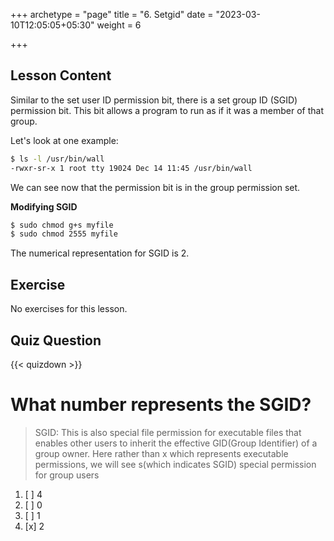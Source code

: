 +++
archetype = "page"
title = "6. Setgid"
date = "2023-03-10T12:05:05+05:30"
weight = 6

+++

## Lesson Content

Similar to the set user ID permission bit, there is a set group ID (SGID) permission bit. This bit allows a program to run as if it was a member of that group. 

Let's look at one example: 

```bash
$ ls -l /usr/bin/wall
-rwxr-sr-x 1 root tty 19024 Dec 14 11:45 /usr/bin/wall
```

We can see now that the permission bit is in the group permission set. 

**Modifying SGID**

```bash
$ sudo chmod g+s myfile
$ sudo chmod 2555 myfile
```

The numerical representation for SGID is 2.

## Exercise

No exercises for this lesson.

## Quiz Question

{{< quizdown >}}

# What number represents the SGID?

> SGID: This is also special file permission for executable files that enables other users to inherit the effective GID(Group Identifier) of a group owner. Here rather than x which represents executable permissions, we will see s(which indicates SGID) special permission for group users

1. [ ] 4
2. [ ] 0
3. [ ] 1
4. [x] 2